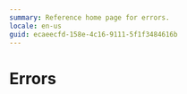 ```yaml
---
summary: Reference home page for errors.
locale: en-us
guid: ecaeecfd-158e-4c16-9111-5f1f3484616b
---
```


# Errors
